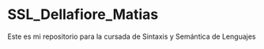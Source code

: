 # SSL_Dellafiore_Matias
Este es mi repositorio para la cursada de Sintaxis y Semántica de Lenguajes
